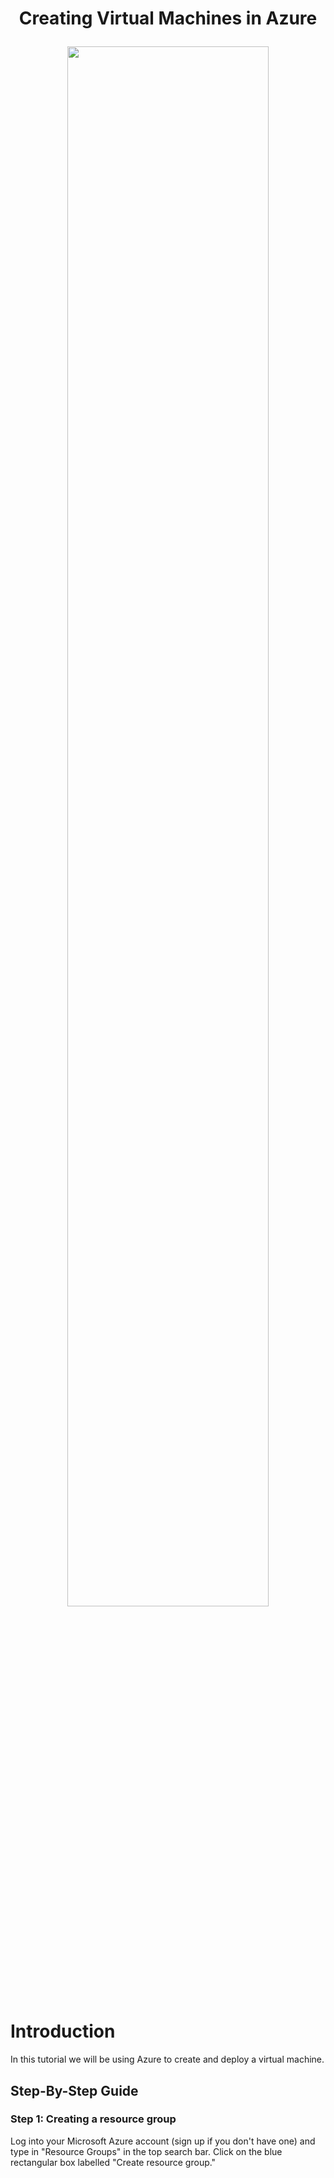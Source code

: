 <h1 align="center"> Creating Virtual Machines in Azure 


<p align="center">
<img src="https://i.imgur.com/hr78xil.png" height="80%" width="80%"/>
</p>

 <h1>Introduction</h1>
In this tutorial we will be using Azure to create and deploy a virtual machine. 

<h2>Step-By-Step Guide</h2>

<h3>Step 1: Creating a resource group</h3>

Log into your Microsoft Azure account (sign up if you don't have one) and type in "Resource Groups" in the top search bar. Click on the blue rectangular box labelled "Create resource group."
